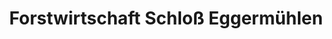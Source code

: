 ---
title: "Forstwirtschaft Schloß Eggermühlen"
url: /eggermuehlen/forstwirtschaft-schloss-eggermuehlen/
shop: Holz
---